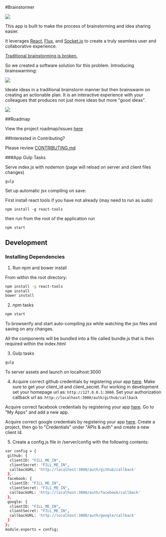#Brainstormer

![](http://imgur.com/a/z7icd)

This app is built to make the process of brainstorming and idea sharing easier.

It leverages [React](https://github.com/facebook/react), [Flux](https://github.com/facebook/flux), and [Socket.io](https://github.com/Automattic/socket.io) to create a truly seamless user and collaborative experience.

[Traditional brainstorming is broken.](https://hbr.org/2014/03/why-you-should-stop-brainstorming)

So we created a software solution for this problem. Introducing brainswarming:

![](http://imgur.com/SNeCTR8)

Ideate ideas in a traditional brainstorm manner but then brainswarm on creating an actionable plan. It is an interactive experience with your colleagues that produces not just more ideas but more "good ideas".

![](http://imgur.com/ks6baoL)

##Roadmap

View the project roadmap/issues [here](https://waffle.io/ejj-brainstorm/brainstorm)

##Interested in Contributing?

Please review [CONTRIBUTING.md](CONTRIBUTING.md)

###App Gulp Tasks

Serve index.js with nodemon (page will reload on server and client files changes)

`gulp`

Set up automatic jsx compiling on save:

First install react tools if you have not already (may need to run as sudo)

`npm install -g react-tools`

then run from the root of the application run

`npm start`

## Development

### Installing Dependencies

1. Run npm and bower install

From within the root directory:

```sh
npm install -g react-tools
npm install
bower install
```

2. npm tasks

```sh
npm start
```

To browserify and start auto-compiling jsx while watching the jsx files and saving on any changes.

All the components will be bundled into a file called bundle.js that is then required within the index.html

3. Gulp tasks

```sh
gulp
```

To server assets and launch on localhost:3000

4. Acquire correct github credentials by registering your app [here](https://github.com/settings/applications). Make sure to get your client_id and client_secret. For working in development set your homepage url as: `http://127.0.0.1:3000`. Set your authorization callback url as: `http://localhost:3000/auth/github/callback`

Acquire correct facebook credentials by registering your app [here](https://developers.facebook.com/). Go to "My Apps" and add a new app.

Acquire correct google credentials by registering your app [here](https://console.developers.google.com/project). Create a project, then go to "Credentials" under "APIs & auth" and create a new client Id.

5. Create a config.js file in /server/config with the following contents:
```sh
var config = {
 github: {
  clientID: "FILL_ME_IN",
  clientSecret: "FILL_ME_IN",
  callbackURL: 'http://localhost:3000/auth/github/callback'
 },
 facebook: {
  clientID: "FILL_ME_IN",
  clientSecret: "FILL_ME_IN",
  callbackURL: 'http://localhost:3000/auth/facebook/callback'
 },
 google: {
  clientID: "FILL_ME_IN",
  clientSecret: "FILL_ME_IN",
  callbackURL: 'http://localhost:3000/auth/google/callback'
 }
};
module.exports = config;
```

